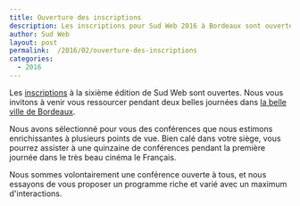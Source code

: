 ```yaml
---
title: Ouverture des inscriptions
description: Les inscriptions pour Sud Web 2016 à Bordeaux sont ouvertes.
author: Sud Web
layout: post
permalink:  /2016/02/ouverture-des-inscriptions
categories:
  - 2016
---
```


Les [inscriptions](http://sudweb.fr/2016/inscription/) à la sixième édition de Sud Web sont ouvertes. Nous vous invitons à venir vous ressourcer pendant deux belles journées dans [la belle ville de Bordeaux](http://sudweb.fr/2016/lieux/).

Nous avons sélectionné pour vous des conférences que nous estimons enrichissantes à plusieurs points de vue. Bien calé dans votre siège, vous pourrez assister à une quinzaine de conférences pendant la première journée dans le très beau cinéma le Français.

Nous sommes volontairement une conférence ouverte à tous, et nous essayons de vous proposer un programme riche et varié avec un maximum d'interactions.
